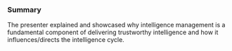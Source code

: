### Summary

The presenter explained and showcased why intelligence management is a fundamental component of delivering trustworthy intelligence and how it influences/directs the intelligence cycle.
